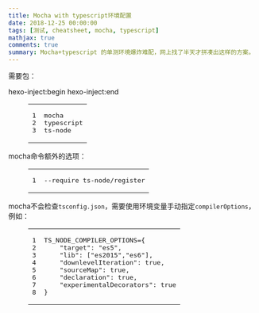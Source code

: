 ```yaml
---
title: Mocha with typescript环境配置
date: 2018-12-25 00:00:00
tags: [测试, cheatsheet, mocha, typescript]
mathjax: true
comments: true
summary: Mocha+typescript 的单测环境爆炸难配，网上找了半天才拼凑出这样的方案。
---
```

<p>需要包：</p>
 hexo-inject:begin  hexo-inject:end <figure class="highlight plain"><table><tr><td class="gutter"><pre><span class="line">1</span><br/><span class="line">2</span><br/><span class="line">3</span><br/></pre></td><td class="code"><pre><span class="line">mocha</span><br/><span class="line">typescript</span><br/><span class="line">ts-node</span><br/></pre></td></tr></table></figure>
<p>mocha命令额外的选项：</p>
<figure class="highlight shell"><table><tr><td class="gutter"><pre><span class="line">1</span><br/></pre></td><td class="code"><pre><span class="line">--require ts-node/register</span><br/></pre></td></tr></table></figure>
<p>mocha不会检查<code>tsconfig.json</code>，需要使用环境变量手动指定<code>compilerOptions</code>，例如：</p>
<figure class="highlight"><table><tr><td class="gutter"><pre><span class="line">1</span><br/><span class="line">2</span><br/><span class="line">3</span><br/><span class="line">4</span><br/><span class="line">5</span><br/><span class="line">6</span><br/><span class="line">7</span><br/><span class="line">8</span><br/></pre></td><td class="code"><pre><span class="line">TS_NODE_COMPILER_OPTIONS={</span><br/><span class="line">    "target": "es5",     </span><br/><span class="line">    "lib": ["es2015","es6"],</span><br/><span class="line">    "downlevelIteration": true,</span><br/><span class="line">    "sourceMap": true,</span><br/><span class="line">    "declaration": true,</span><br/><span class="line">    "experimentalDecorators": true</span><br/><span class="line">}</span><br/></pre></td></tr></table></figure>


